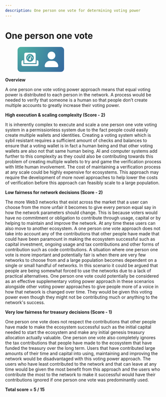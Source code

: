 ```yaml
---
description: One person one vote for determining voting power
---
```


# One person one vote

<div align="left"><figure><img src="../../.gitbook/assets/voting-power-one-person-one-vote.png" alt="" width="150"><figcaption></figcaption></figure></div>

**Overview**

A one person one vote voting power approach means that equal voting power is distributed to each person in the network. A process would be needed to verify that someone is a human so that people don’t create multiple accounts to greatly increase their voting power.



**High execution & scaling complexity (Score - 2)**

It is inherently complex to execute and scale a one person one vote voting system in a permissionless system due to the fact people could easily create multiple wallets and identities. Creating a voting system which is sybil resistant requires a sufficient amount of checks and balances to ensure that a voting wallet is in fact a human being and that other voting wallets are also not that same human being. AI and computer systems add further to this complexity as they could also be contributing towards this problem of creating multiple wallets to try and game the verification process with little human involvement. The cost of maintaining a verification process at any scale could be highly expensive for ecosystems. This approach may require the development of more novel approaches to help lower the costs of verification before this approach can feasibly scale to a large population.



**Low fairness for network decisions (Score - 2)**

The more Web3 networks that exist across the market that a user can choose from the more unfair it becomes to give every person equal say in how the network parameters should change. This is because voters would have no commitment or obligation to contribute through usage, capital or by helping to maintain and improve the network. At any time these users can also move to another ecosystem. A one person one vote approach does not take into account any of the contributions that other people have made that could have been paramount in making the ecosystem successful such as capital investment, ongoing usage and tax contributions and other forms of contribution such as code contributions. A situation where one person one vote is more important and potentially fair is when there are very few networks to choose from and a large population becomes dependent on a single or small handful of networks. In this scenario it could be argued that people are being somewhat forced to use the networks due to a lack of practical alternatives. One person one vote could potentially be considered as an effective supplementary voting power approach in these scenarios alongside other voting power approaches to give people more of a voice in how that network is changed over time. They would be given this voting power even though they might not be contributing much or anything to the network's success.



**Very low fairness for treasury decisions (Score - 1)**

One person one vote does not respect the contributions that other people have made to make the ecosystem successful such as the initial capital needed to start the ecosystem and make any initial genesis treasury allocation actually valuable. One person one vote also completely ignores the tax contributions that people have made to the ecosystem that have funded the treasury over the long term. Users that have contributed large amounts of their time and capital into using, maintaining and improving the network would be disadvantaged with this voting power approach. The users who have least contributed to the network and that can leave at any time would be given the most benefit from this approach and the users who contribute the most to the network to make it successful would have their contributions ignored if one person one vote was predominantly used.



**Total score = 5 / 15**
